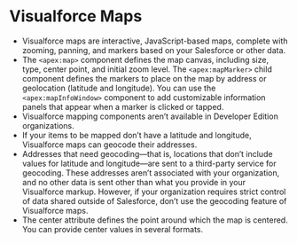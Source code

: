 # Visualforce Maps
* Visualforce maps are interactive, JavaScript-based maps, complete with zooming, panning, and markers based on your Salesforce or other data. 
* The `<apex:map>` component defines the map canvas, including size, type, center point, and initial zoom level. The `<apex:mapMarker>` child component defines the markers to place on the map by address or geolocation (latitude and longitude). You can use the `<apex:mapInfoWindow>` component to add customizable information panels that appear when a marker is clicked or tapped.
* Visualforce mapping components aren’t available in Developer Edition organizations.
* If your items to be mapped don’t have a latitude and longitude, Visualforce maps can geocode their addresses.
* Addresses that need geocoding—that is, locations that don’t include values for latitude and longitude—are sent to a third-party service for geocoding. These addresses aren’t associated with your organization, and no other data is sent other than what you provide in your Visualforce markup. However, if your organization requires strict control of data shared outside of Salesforce, don’t use the geocoding feature of Visualforce maps.
* The center attribute defines the point around which the map is centered. You can provide center values in several formats.
